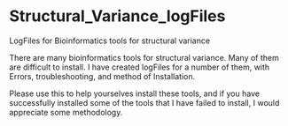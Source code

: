 # Structural_Variance_logFiles
LogFiles for Bioinformatics tools for structural variance

There are many bioinformatics tools for structural variance. Many of them are difficult to install. I have created logFiles for a number of them, with Errors, troubleshooting, and method of Installation.

Please use this to help yourselves install these tools, and if you have successfully installed some of the tools that I have failed to install, I would appreciate some methodology.
